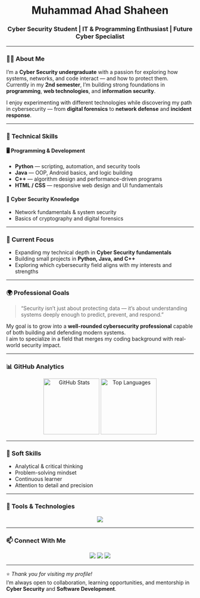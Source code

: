 <h1 align="center">Muhammad Ahad Shaheen</h1>
<h3 align="center">Cyber Security Student | IT & Programming Enthusiast | Future Cyber Specialist</h3>

---

### 👨‍💻 About Me

I’m a **Cyber Security undergraduate** with a passion for exploring how systems, networks, and code interact — and how to protect them.  
Currently in my **2nd semester**, I’m building strong foundations in **programming**, **web technologies**, and **information security**.

I enjoy experimenting with different technologies while discovering my path in cybersecurity — from **digital forensics** to **network defense** and **incident response**.

---

### 🧩 Technical Skills

#### 🖥️ Programming & Development
- **Python** — scripting, automation, and security tools  
- **Java** — OOP, Android basics, and logic building  
- **C++** — algorithm design and performance-driven programs  
- **HTML / CSS** — responsive web design and UI fundamentals  

#### 🔐 Cyber Security Knowledge
- Network fundamentals & system security  
- Basics of cryptography and digital forensics  

---

### 🎯 Current Focus
- Expanding my technical depth in **Cyber Security fundamentals**  
- Building small projects in **Python, Java, and C++**  
- Exploring which cybersecurity field aligns with my interests and strengths  

---

### 🌍 Professional Goals
> “Security isn’t just about protecting data — it’s about understanding systems deeply enough to predict, prevent, and respond.”

My goal is to grow into a **well-rounded cybersecurity professional** capable of both building and defending modern systems.  
I aim to specialize in a field that merges my coding background with real-world security impact.

---

### 📊 GitHub Analytics

<p align="center">
  <img src="https://github-readme-stats.vercel.app/api?username=MuhammadAhadShaheen&show_icons=true&theme=github_dark&hide_border=true" alt="GitHub Stats" height="150"/>
  <img src="https://github-readme-stats.vercel.app/api/top-langs/?username=MuhammadAhadShaheen&layout=compact&theme=github_dark&hide_border=true" alt="Top Languages" height="150"/>
</p>

---

### 🧠 Soft Skills
- Analytical & critical thinking  
- Problem-solving mindset  
- Continuous learner  
- Attention to detail and precision  

---

### 🧰 Tools & Technologies
<p align="center">
  <img src="https://skillicons.dev/icons?i=python,java,cpp,html,css,linux,vscode,git,github" />
</p>

---

### 📫 Connect With Me
<p align="center">
  <a href="mailto:muhammadahadshaheen@example.com"><img src="https://img.shields.io/badge/Email-Contact-blue?style=for-the-badge&logo=gmail"></a>
  <a href="https://www.linkedin.com/in/"><img src="https://img.shields.io/badge/LinkedIn-Profile-blue?style=for-the-badge&logo=linkedin"></a>
  <a href="https://github.com/MuhammadAhadShaheen"><img src="https://img.shields.io/badge/GitHub-Portfolio-black?style=for-the-badge&logo=github"></a>
</p>

---

⭐ *Thank you for visiting my profile!*  
I’m always open to collaboration, learning opportunities, and mentorship in **Cyber Security** and **Software Development**.
